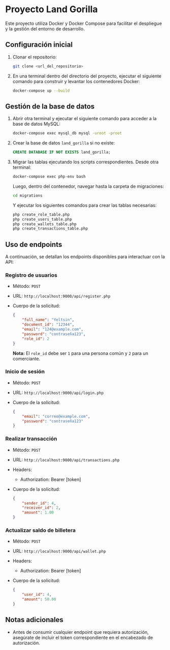 # Proyecto Land Gorilla

Este proyecto utiliza Docker y Docker Compose para facilitar el despliegue y la gestión del entorno de desarrollo.

## Configuración inicial

1. Clonar el repositorio:

    ```bash
    git clone <url_del_repositorio>
    ```

2. En una terminal dentro del directorio del proyecto, ejecutar el siguiente comando para construir y levantar los contenedores Docker:

    ```bash
    docker-compose up --build
    ```

## Gestión de la base de datos

1. Abrir otra terminal y ejecutar el siguiente comando para acceder a la base de datos MySQL:

    ```bash
    docker-compose exec mysql_db mysql -uroot -proot
    ```

2. Crear la base de datos `land_gorilla` si no existe:

    ```sql
    CREATE DATABASE IF NOT EXISTS land_gorilla;
    ```

3. Migrar las tablas ejecutando los scripts correspondientes. Desde otra terminal:

    ```bash
    docker-compose exec php-env bash
    ```

    Luego, dentro del contenedor, navegar hasta la carpeta de migraciones:

    ```bash
    cd migrations
    ```

    Y ejecutar los siguientes comandos para crear las tablas necesarias:

    ```bash
    php create_role_table.php
    php create_users_table.php
    php create_wallets_table.php
    php create_transactions_table.php
    ```

## Uso de endpoints

A continuación, se detallan los endpoints disponibles para interactuar con la API:

### Registro de usuarios

- Método: `POST`
- URL: `http://localhost:9000/api/register.php`
- Cuerpo de la solicitud:

    ```json
    {
        "full_name": "Yeltsin",
        "document_id": "12344",
        "email": "124@example.com",
        "password": "contraseña123",
        "role_id": 2
    }
    ```

    **Nota:** El `role_id` debe ser `1` para una persona común y `2` para un comerciante.

### Inicio de sesión

- Método: `POST`
- URL: `http://localhost:9000/api/login.php`
- Cuerpo de la solicitud:

    ```json
    {
        "email": "correo@example.com",
        "password": "contraseña123"
    }
    ```

### Realizar transacción

- Método: `POST`
- URL: `http://localhost:9000/api/transactions.php`
- Headers:
    - Authorization: Bearer [token]
- Cuerpo de la solicitud:

    ```json
    {
        "sender_id": 4,
        "receiver_id": 2,
        "amount": 1.00
    }
    ```

### Actualizar saldo de billetera

- Método: `POST`
- URL: `http://localhost:9000/api/wallet.php`
- Headers:
    - Authorization: Bearer [token]
- Cuerpo de la solicitud:

    ```json
    {
        "user_id": 4,
        "amount": 50.00
    }
    ```

## Notas adicionales

- Antes de consumir cualquier endpoint que requiera autorización, asegúrate de incluir el token correspondiente en el encabezado de autorización.
